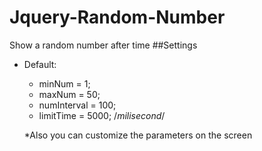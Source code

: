 # Jquery-Random-Number
Show a random number after time
##Settings
- Default:
  + minNum = 1;
  + maxNum = 50;
  + numInterval = 100;
  + limitTime = 5000; /*milisecond*/
  
  *Also you can customize the parameters on the screen
